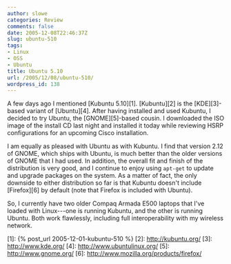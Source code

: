 ```yaml
---
author: slowe
categories: Review
comments: false
date: 2005-12-08T22:46:37Z
slug: ubuntu-510
tags:
- Linux
- OSS
- Ubuntu
title: Ubuntu 5.10
url: /2005/12/08/ubuntu-510/
wordpress_id: 138
---
```


A few days ago I mentioned [Kubuntu 5.10][1]. [Kubuntu][2] is the [KDE][3]-based variant of [Ubuntu][4]. After having installed and used Kubuntu, I decided to try Ubuntu, the [GNOME][5]-based cousin. I downloaded the ISO image of the install CD last night and installed it today while reviewing HSRP configurations for an upcoming Cisco installation.

I am equally as pleased with Ubuntu as with Kubuntu. I find that version 2.12 of GNOME, which ships with Ubuntu, is much better than the older versions of GNOME that I had used. In addition, the overall fit and finish of the distribution is very good, and I continue to enjoy using `apt-get` to update and upgrade packages on the system. As a matter of fact, the only downside to either distribution so far is that Kubuntu doesn't include [Firefox][6] by default (note that Firefox is included with Ubuntu).

So, I currently have two older Compaq Armada E500 laptops that I've loaded with Linux---one is running Kubuntu, and the other is running Ubuntu. Both work flawlessly, including full interoperability with my wireless network.

[1]: {% post_url 2005-12-01-kubuntu-510 %}
[2]: http://kubuntu.org/
[3]: http://www.kde.org/
[4]: http://www.ubuntulinux.org/
[5]: http://www.gnome.org/
[6]: http://www.mozilla.org/products/firefox/
